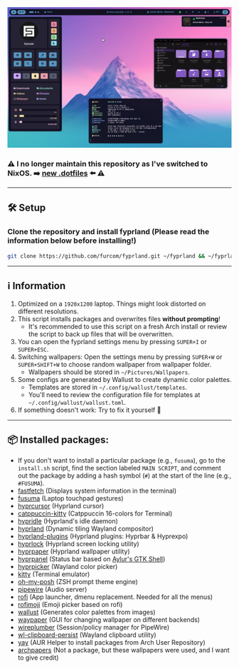 ![Preview](https://github.com/furcom/fyprland/blob/main/preview.png?raw=true)

### ⚠️ I no longer maintain this repository as I've switched to NixOS. ➡️ [new .dotfiles](https://github.com/furcom/Hypnix) ⬅️ ⚠️
---
## 🛠️ Setup
### Clone the repository and install fyprland (Please read the information below before installing!)
```bash
git clone https://github.com/furcom/fyprland.git ~/fyprland && ~/fyprland/install.sh
```
---
## ℹ️ Information
1. Optimized on a `1920x1200` laptop. Things might look distorted on different resolutions.
2. This script installs packages and overwrites files **without prompting**!
    - It's recommended to use this script on a fresh Arch install or review the script to back up files that will be overwritten.
3. You can open the fyprland settings menu by pressing `SUPER+I` or `SUPER+ESC`.
4. Switching wallpapers: Open the settings menu by pressing `SUPER+W` or `SUPER+SHIFT+W` to choose random wallpaper from wallpaper folder.
    - Wallpapers should be stored in `~/Pictures/Wallpapers`.
5. Some configs are generated by Wallust to create dynamic color palettes.
    - Templates are stored in `~/.config/wallust/templates`.
    - You'll need to review the configuration file for templates at `~/.config/wallust/wallust.toml`.
6. If something doesn't work: Try to fix it yourself 🫶
---
## 📦️ Installed packages:
  - If you don't want to install a particular package (e.g., `fusuma`), go to the `install.sh` script, find the section labeled `MAIN SCRIPT`, and comment out the package by adding a hash symbol (`#`) at the start of the line (e.g., `#FUSUMA`).
  - [fastfetch](https://github.com/fastfetch-cli/fastfetch) (Displays system information in the terminal)
  - [fusuma](https://github.com/iberianpig/fusuma) (Laptop touchpad gestures)
  - [hyprcursor](https://github.com/hyprwm/hyprcursor) (Hyprland cursor)
  - [catppuccin-kitty](https://github.com/catppuccin/kitty) (Catppuccin 16-colors for Terminal)
  - [hypridle](https://github.com/hyprwm/hypridle) (Hyprland's idle daemon)
  - [hyprland](https://github.com/hyprwm/Hyprland) (Dynamic tiling Wayland compositor)
  - [hyprland-plugins](https://github.com/hyprwm/hyprland-plugins) (Hyprland plugins: Hyprbar & Hyprexpo)
  - [hyprlock](https://github.com/hyprwm/hyprlock) (Hyprland screen locking utility)
  - [hyprpaper](https://github.com/hyprwm/hyprpaper) (Hyprland wallpaper utility)
  - [hyprpanel](https://github.com/Jas-SinghFSU/HyprPanel) (Status bar based on [Aylur's GTK Shell](https://github.com/Aylur/ags?tab=readme-ov-file))
  - [hyprpicker](https://github.com/hyprwm/hyprpicker) (Wayland color picker)
  - [kitty](https://github.com/kovidgoyal/kitty) (Terminal emulator)
  - [oh-my-posh](https://github.com/JanDeDobbeleer/oh-my-posh) (ZSH prompt theme engine)
 - [pipewire](https://github.com/PipeWire/pipewire) (Audio server)
  - [rofi](https://github.com/davatorium/rofi) (App launcher, dmenu replacement. Needed for all the menus)
  - [rofimoji](https://github.com/fdw/rofimoji) (Emoji picker based on rofi)
  - [wallust](https://codeberg.org/explosion-mental/wallust/) (Generates color palettes from images)
  - [waypaper](https://github.com/anufrievroman/waypaper) (GUI for changing wallpaper on different backends)
  - [wireplumber](https://github.com/PipeWire/wireplumber) (Session/policy manager for PipeWire)
  - [wl-clipboard-persist](https://github.com/Linus789/wl-clip-persist) (Wayland clipboard utility)
  - [yay](https://github.com/Jguer/yay) (AUR Helper to install packages from Arch User Repository)
  - [archpapers](https://github.com/connorslade/ArchPapers?tab=readme-ov-file) (Not a package, but these wallpapers were used, and I want to give credit)
